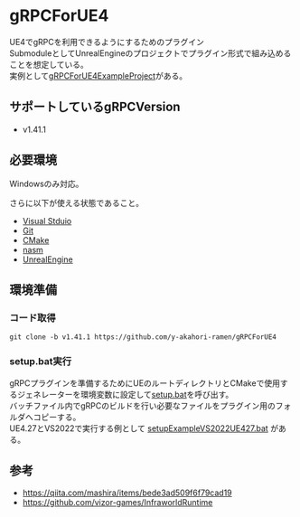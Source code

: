 # gRPCForUE4
UE4でgRPCを利用できるようにするためのプラグイン  
SubmoduleとしてUnrealEngineのプロジェクトでプラグイン形式で組み込めることを想定している。    
実例として[gRPCForUE4ExampleProject](https://github.com/y-akahori-ramen/gRPCForUE4ExampleProject)がある。

## サポートしているgRPCVersion
- v1.41.1

## 必要環境
Windowsのみ対応。

さらに以下が使える状態であること。
- [Visual Stduio](https://visualstudio.microsoft.com/)
- [Git](https://git-scm.com/)
- [CMake](https://cmake.org/download/)
- [nasm](https://www.nasm.us/)
- [UnrealEngine](https://www.unrealengine.com/)

## 環境準備

### コード取得
```
git clone -b v1.41.1 https://github.com/y-akahori-ramen/gRPCForUE4
```

### setup.bat実行
gRPCプラグインを準備するためにUEのルートディレクトリとCMakeで使用するジェネレーターを環境変数に設定して[setup.bat](./Setup/setup.bat)を呼び出す。  
バッチファイル内でgRPCのビルドを行い必要なファイルをプラグイン用のフォルダへコピーする。  
UE4.27とVS2022で実行する例として [setupExampleVS2022UE427.bat](./Setup/setupExampleVS2022UE427.bat) がある。

## 参考
- https://qiita.com/mashira/items/bede3ad509f6f79cad19
- https://github.com/vizor-games/InfraworldRuntime
